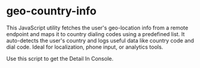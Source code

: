 # geo-country-info
This JavaScript utility fetches the user's geo-location info from a remote endpoint and maps it to country dialing codes using a predefined list. It auto-detects the user's country and logs useful data like country code and dial code. Ideal for localization, phone input, or analytics tools.

Use this script to get the Detail In Console.

<script src="https://cdn.jsdelivr.net/gh/07hasib/geo-country-info/geoCountryInfo.js"></script>
